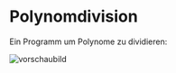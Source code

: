 # Polynomdivision
Ein Programm um Polynome zu dividieren:

![vorschaubild](https://cloud.githubusercontent.com/assets/21976072/23831925/18405f00-072b-11e7-9927-9d69af3327f8.png)
